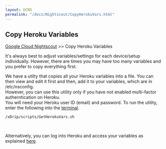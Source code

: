```yaml
---
layout: GCNS
permalink: "/docs/Nightscout/CopyHerokuVars.html"
---
```


## Copy Heroku Variables
[Google Cloud Nightscout](./GoogleCloud.md) >> Copy Heroku Variables  
  
It's always best to adjust variables/settings for each device/setup individually.  However, there are times you may have too many variables and you prefer to copy everything first.  
    
We have a utilty that copies all your Heroku variables into a file.  You can then view and edit it first and then, add it to your variables, which are in /etc/nsconfig.  
However, you can use this utility only if you have not enabled multi-factor autherntication on Heroku.  
You will need your Heroku user ID (email) and password.  To run the utility, enter the following into the [terminal](./Terminal.md).  
  
```  
/xDrip/scripts/GetHerokuVars.sh
```  
  
<br/>  
  
Alternatively, you can log into Heroku and access your variables as explained [here](./HerokuVars.md).  
  
